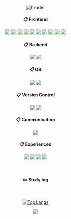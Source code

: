<div align="center"> 

![header](https://capsule-render.vercel.app/api?type=cylinder&color=000000&height=150&section=header&text=SKILLS&fontColor=ffffff&fontSize=70&animation=fadeIn&fontAlignY=55&desc=%20&descAlignY=62&descAlign=62)
  
####  :clipboard: Frontend
<img src="https://img.shields.io/badge/html5-E34F26?style=for-the-badge&logo=html5&logoColor=white">
<img src="https://img.shields.io/badge/css3-1572B6?style=for-the-badge&logo=css3&logoColor=white">
<img src="https://img.shields.io/badge/JavaScript-F7DF1E?style=for-the-badge&logo=JavaScript&logoColor=white">
<img src="https://img.shields.io/badge/React-61DAFB?style=for-the-badge&logo=React&logoColor=white">
<img src="https://img.shields.io/badge/TypeScript-3178C6?style=for-the-badge&logo=TypeScript&logoColor=white">
  <img src="https://img.shields.io/badge/Recoil-000000?style=for-the-badge&logo=Recoil&logoColor=white">
    <img src="https://img.shields.io/badge/Redux-764ABC?style=for-the-badge&logo=Redux&logoColor=white">
<img src="https://img.shields.io/badge/Bootstrap-7952B3?style=for-the-badge&logo=Bootstrap&logoColor=white">
<img src="https://img.shields.io/badge/Tailwind CSS-06B6D4?style=for-the-badge&logo=Tailwind CSS&logoColor=white">
    <img src="https://img.shields.io/badge/styled components-DB7093?style=for-the-badge&logo=styled components&logoColor=white">
   <br/>
  
####  :clipboard: Backend
  <img src="https://img.shields.io/badge/Node.js-339933?style=for-the-badge&logo=Node.js&logoColor=white">
<img src="https://img.shields.io/badge/Express-000000?style=for-the-badge&logo=Express&logoColor=white">
 <br/>
  
####  :clipboard: OS
  <img src="https://img.shields.io/badge/Ubuntu-E95420?style=for-the-badge&logo=Ubuntu&logoColor=white">
    <img src="https://img.shields.io/badge/Linux-FCC624?style=for-the-badge&logo=Linux&logoColor=white">
 <br/>
  
####  :clipboard: Version Control
  <img src="https://img.shields.io/badge/Git-F05032?style=for-the-badge&logo=Git&logoColor=white">
<img src="https://img.shields.io/badge/GitHub-181717?style=for-the-badge&logo=GitHub&logoColor=white">
 <br/>
  
####  :clipboard: Communication
  <img src="https://img.shields.io/badge/Figma-F24E1E?style=for-the-badge&logo=Figma&logoColor=white">
 <br/>
  
####  :clipboard: Experienced
  <img src="https://img.shields.io/badge/Next.js-000000?style=for-the-badge&logo=Next.js&logoColor=white">
      <img src="https://img.shields.io/badge/GraphQL-E10098?style=for-the-badge&logo=GraphQL&logoColor=white">
    <img src="https://img.shields.io/badge/Storybook-FF4785?style=for-the-badge&logo=Storybook&logoColor=white">
    <img src="https://img.shields.io/badge/EJS-E84D3D?style=for-the-badge&logo=EJS&logoColor=white">
 <br/>
 
   <br/>
   <br/>
 
#### :pencil2: Study log
 
  <br/>
  
[![Top Langs](https://github-readme-stats.vercel.app/api/top-langs/?username=shdomi8599&layout=compact)](https://github.com/anuraghazra/github-readme-stats)
  
<a href="https://web-beginner.tistory.com/" target="_blank"><img src="https://img.shields.io/badge/Tistory-000000?style=for-the-badge&logo=Tistory&logoColor=white"/></a>
</div>
